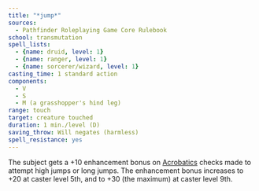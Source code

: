 ```yaml
---
title: "*jump*"
sources:
  - Pathfinder Roleplaying Game Core Rulebook
school: transmutation
spell_lists:
  - {name: druid, level: 1}
  - {name: ranger, level: 1}
  - {name: sorcerer/wizard, level: 1}
casting_time: 1 standard action
components:
  - V
  - S
  - M (a grasshopper's hind leg)
range: touch
target: creature touched
duration: 1 min./level (D)
saving_throw: Will negates (harmless)
spell_resistance: yes
---
```


The subject gets a +10 enhancement bonus on [Acrobatics](/skills/acrobatics/) checks made to attempt high jumps or long jumps. The enhancement bonus increases to +20 at caster level 5th, and to +30 (the maximum) at caster level 9th.

